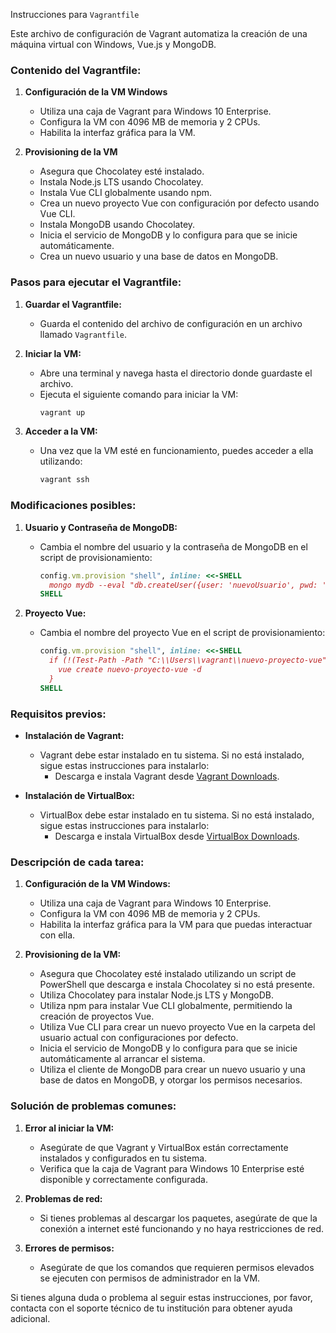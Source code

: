 Instrucciones para `Vagrantfile`

Este archivo de configuración de Vagrant automatiza la creación de una máquina virtual con Windows, Vue.js y MongoDB.

### Contenido del Vagrantfile:

1. **Configuración de la VM Windows**
   - Utiliza una caja de Vagrant para Windows 10 Enterprise.
   - Configura la VM con 4096 MB de memoria y 2 CPUs.
   - Habilita la interfaz gráfica para la VM.

2. **Provisioning de la VM**
   - Asegura que Chocolatey esté instalado.
   - Instala Node.js LTS usando Chocolatey.
   - Instala Vue CLI globalmente usando npm.
   - Crea un nuevo proyecto Vue con configuración por defecto usando Vue CLI.
   - Instala MongoDB usando Chocolatey.
   - Inicia el servicio de MongoDB y lo configura para que se inicie automáticamente.
   - Crea un nuevo usuario y una base de datos en MongoDB.

### Pasos para ejecutar el Vagrantfile:

1. **Guardar el Vagrantfile:**
   - Guarda el contenido del archivo de configuración en un archivo llamado `Vagrantfile`.

2. **Iniciar la VM:**
   - Abre una terminal y navega hasta el directorio donde guardaste el archivo.
   - Ejecuta el siguiente comando para iniciar la VM:
     ```sh
     vagrant up
     ```

3. **Acceder a la VM:**
   - Una vez que la VM esté en funcionamiento, puedes acceder a ella utilizando:
     ```sh
     vagrant ssh
     ```

### Modificaciones posibles:

1. **Usuario y Contraseña de MongoDB:**
   - Cambia el nombre del usuario y la contraseña de MongoDB en el script de provisionamiento:
     ```ruby
     config.vm.provision "shell", inline: <<-SHELL
       mongo mydb --eval "db.createUser({user: 'nuevoUsuario', pwd: 'TuContraseñaSegura', roles:[{role:'readWrite', db:'mydb'}]});"
     SHELL
     ```

2. **Proyecto Vue:**
   - Cambia el nombre del proyecto Vue en el script de provisionamiento:
     ```ruby
     config.vm.provision "shell", inline: <<-SHELL
       if (!(Test-Path -Path "C:\\Users\\vagrant\\nuevo-proyecto-vue")) {
         vue create nuevo-proyecto-vue -d
       }
     SHELL
     ```

### Requisitos previos:

- **Instalación de Vagrant:**
  - Vagrant debe estar instalado en tu sistema. Si no está instalado, sigue estas instrucciones para instalarlo:
    - Descarga e instala Vagrant desde [Vagrant Downloads](https://www.vagrantup.com/downloads).

- **Instalación de VirtualBox:**
  - VirtualBox debe estar instalado en tu sistema. Si no está instalado, sigue estas instrucciones para instalarlo:
    - Descarga e instala VirtualBox desde [VirtualBox Downloads](https://www.virtualbox.org/wiki/Downloads).

### Descripción de cada tarea:

1. **Configuración de la VM Windows:**
   - Utiliza una caja de Vagrant para Windows 10 Enterprise.
   - Configura la VM con 4096 MB de memoria y 2 CPUs.
   - Habilita la interfaz gráfica para la VM para que puedas interactuar con ella.

2. **Provisioning de la VM:**
   - Asegura que Chocolatey esté instalado utilizando un script de PowerShell que descarga e instala Chocolatey si no está presente.
   - Utiliza Chocolatey para instalar Node.js LTS y MongoDB.
   - Utiliza npm para instalar Vue CLI globalmente, permitiendo la creación de proyectos Vue.
   - Utiliza Vue CLI para crear un nuevo proyecto Vue en la carpeta del usuario actual con configuraciones por defecto.
   - Inicia el servicio de MongoDB y lo configura para que se inicie automáticamente al arrancar el sistema.
   - Utiliza el cliente de MongoDB para crear un nuevo usuario y una base de datos en MongoDB, y otorgar los permisos necesarios.

### Solución de problemas comunes:

1. **Error al iniciar la VM:**
   - Asegúrate de que Vagrant y VirtualBox están correctamente instalados y configurados en tu sistema.
   - Verifica que la caja de Vagrant para Windows 10 Enterprise esté disponible y correctamente configurada.

2. **Problemas de red:**
   - Si tienes problemas al descargar los paquetes, asegúrate de que la conexión a internet esté funcionando y no haya restricciones de red.

3. **Errores de permisos:**
   - Asegúrate de que los comandos que requieren permisos elevados se ejecuten con permisos de administrador en la VM.

Si tienes alguna duda o problema al seguir estas instrucciones, por favor, contacta con el soporte técnico de tu institución para obtener ayuda adicional.
